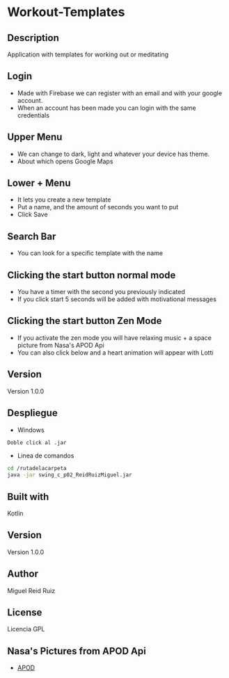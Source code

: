 # Workout-Templates
## Description
Application with templates for working out or meditating
## Login
- Made with Firebase we can register with an email and with your google account.
- When an account has been made you can login with the same credentials
## Upper Menu
- We can change to dark, light and whatever your device has theme.
- About which opens Google Maps
## Lower + Menu
- It lets you create a new template
- Put a name, and the amount of seconds you want to put
- Click Save
## Search Bar
- You can look for a specific template with the name
## Clicking the start button normal mode
- You have a timer with the second you previously indicated
- If you click start 5 seconds will be added with motivational messages
## Clicking the start button Zen Mode
- If you activate the zen mode you will have relaxing music + a space picture from Nasa's APOD Api
- You can also click below and a heart animation will appear with Lotti
## Version
Version 1.0.0
## Despliegue
- Windows
```sh
Doble click al .jar
```
- Linea de comandos
```sh
cd /rutadelacarpeta
java -jar swing_c_p02_ReidRuizMiguel.jar
```
## Built with
Kotlin
## Version
Version 1.0.0
## Author
Miguel Reid Ruiz
## License
Licencia GPL
## Nasa's Pictures from APOD Api
- [APOD](https://apod.nasa.gov/apod/astropix.html)
